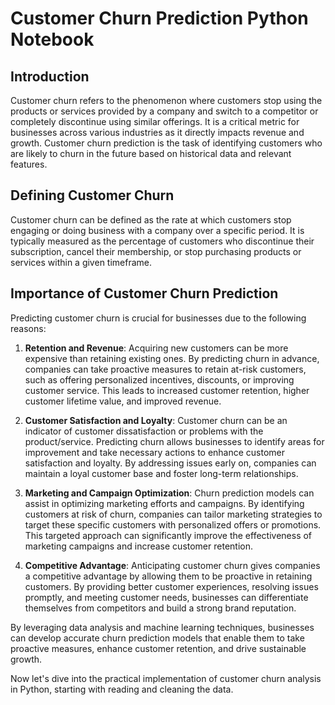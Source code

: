 # Customer Churn Prediction Python Notebook

## Introduction

Customer churn refers to the phenomenon where customers stop using the products or services provided by a company and switch to a competitor or completely discontinue using similar offerings. It is a critical metric for businesses across various industries as it directly impacts revenue and growth. Customer churn prediction is the task of identifying customers who are likely to churn in the future based on historical data and relevant features.

## Defining Customer Churn

Customer churn can be defined as the rate at which customers stop engaging or doing business with a company over a specific period. It is typically measured as the percentage of customers who discontinue their subscription, cancel their membership, or stop purchasing products or services within a given timeframe.

## Importance of Customer Churn Prediction

Predicting customer churn is crucial for businesses due to the following reasons:

1. **Retention and Revenue**: Acquiring new customers can be more expensive than retaining existing ones. By predicting churn in advance, companies can take proactive measures to retain at-risk customers, such as offering personalized incentives, discounts, or improving customer service. This leads to increased customer retention, higher customer lifetime value, and improved revenue.

2. **Customer Satisfaction and Loyalty**: Customer churn can be an indicator of customer dissatisfaction or problems with the product/service. Predicting churn allows businesses to identify areas for improvement and take necessary actions to enhance customer satisfaction and loyalty. By addressing issues early on, companies can maintain a loyal customer base and foster long-term relationships.

3. **Marketing and Campaign Optimization**: Churn prediction models can assist in optimizing marketing efforts and campaigns. By identifying customers at risk of churn, companies can tailor marketing strategies to target these specific customers with personalized offers or promotions. This targeted approach can significantly improve the effectiveness of marketing campaigns and increase customer retention.

4. **Competitive Advantage**: Anticipating customer churn gives companies a competitive advantage by allowing them to be proactive in retaining customers. By providing better customer experiences, resolving issues promptly, and meeting customer needs, businesses can differentiate themselves from competitors and build a strong brand reputation.

By leveraging data analysis and machine learning techniques, businesses can develop accurate churn prediction models that enable them to take proactive measures, enhance customer retention, and drive sustainable growth.

Now let's dive into the practical implementation of customer churn analysis in Python, starting with reading and cleaning the data.